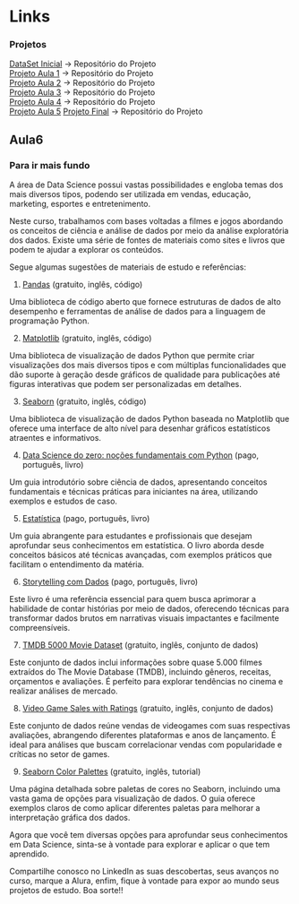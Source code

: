 # Links  

### Projetos  
[DataSet Inicial](https://raw.githubusercontent.com/alura-cursos/data-science-analise-exploratoria/main/Aula_0/tmdb_5000_movies.csv) -> Repositório do Projeto  
[Projeto Aula 1](https://github.com/alura-cursos/data-science-analise-exploratoria/blob/main/Aula_1.3/video1.3.ipynb) -> Repositório do Projeto  
[Projeto Aula 2](https://github.com/alura-cursos/data-science-analise-exploratoria/blob/main/Aula_2.2/video2.2.ipynb) -> Repositório do Projeto  
[Projeto Aula 3](https://github.com/alura-cursos/data-science-analise-exploratoria/blob/main/Aula_3.2/video3.2.ipynb) -> Repositório do Projeto  
[Projeto Aula 4](https://github.com/alura-cursos/data-science-analise-exploratoria/blob/main/Aula_5.1/video5.1.ipynb) -> Repositório do Projeto  
[Projeto Aula 5](https://github.com/alura-cursos/data-science-analise-exploratoria/blob/main/Aula_5.1/video5.1.ipynb)
[Projeto Final](https://github.com/alura-cursos/data-science-analise-exploratoria/blob/main/Aula_6.3/video6.3.ipynb) -> Repositório do Projeto  


## Aula6  

### Para ir mais fundo  
A área de Data Science possui vastas possibilidades e engloba temas dos mais diversos tipos, podendo ser utilizada em vendas, educação, marketing, esportes e entretenimento.

Neste curso, trabalhamos com bases voltadas a filmes e jogos abordando os conceitos de ciência e análise de dados por meio da análise exploratória dos dados. Existe uma série de fontes de materiais como sites e livros que podem te ajudar a explorar os conteúdos.

Segue algumas sugestões de materiais de estudo e referências:

1. [Pandas](https://pandas.pydata.org/) (gratuito, inglês, código)

Uma biblioteca de código aberto que fornece estruturas de dados de alto desempenho e ferramentas de análise de dados para a linguagem de programação Python.

2. [Matplotlib](https://matplotlib.org/) (gratuito, inglês, código)

Uma biblioteca de visualização de dados Python que permite criar visualizações dos mais diversos tipos e com múltiplas funcionalidades que dão suporte à geração desde gráficos de qualidade para publicações até figuras interativas que podem ser personalizadas em detalhes.

3. [Seaborn](https://seaborn.pydata.org/) (gratuito, inglês, código)

Uma biblioteca de visualização de dados Python baseada no Matplotlib que oferece uma interface de alto nível para desenhar gráficos estatísticos atraentes e informativos.

4. [Data Science do zero: noções fundamentais com Python](https://books.google.com.br/books/about/Data_Science_Do_Zero.html?id=DG0rEAAAQBAJ) (pago, português, livro)

Um guia introdutório sobre ciência de dados, apresentando conceitos fundamentais e técnicas práticas para iniciantes na área, utilizando exemplos e estudos de caso.

5. [Estatística](https://www.google.com.br/books/edition/Estat%C3%ADstica/_xLUDwAAQBAJ?hl=pt-BR) (pago, português, livro)

Um guia abrangente para estudantes e profissionais que desejam aprofundar seus conhecimentos em estatística. O livro aborda desde conceitos básicos até técnicas avançadas, com exemplos práticos que facilitam o entendimento da matéria.

6. [Storytelling com Dados](https://books.google.com.br/books?id=23n4zwEACAAJ&newbks=0&hl=pt-BR&source=newbks_fb&redir_esc=y) (pago, português, livro)

Este livro é uma referência essencial para quem busca aprimorar a habilidade de contar histórias por meio de dados, oferecendo técnicas para transformar dados brutos em narrativas visuais impactantes e facilmente compreensíveis.

7. [TMDB 5000 Movie Dataset](https://www.kaggle.com/datasets/tmdb/tmdb-movie-metadata) (gratuito, inglês, conjunto de dados)

Este conjunto de dados inclui informações sobre quase 5.000 filmes extraídos do The Movie Database (TMDB), incluindo gêneros, receitas, orçamentos e avaliações. É perfeito para explorar tendências no cinema e realizar análises de mercado.

8. [Video Game Sales with Ratings](https://www.kaggle.com/datasets/rush4ratio/video-game-sales-with-ratings) (gratuito, inglês, conjunto de dados)

Este conjunto de dados reúne vendas de videogames com suas respectivas avaliações, abrangendo diferentes plataformas e anos de lançamento. É ideal para análises que buscam correlacionar vendas com popularidade e críticas no setor de games.

9. [Seaborn Color Palettes](https://www.practicalpythonfordatascience.com/ap_seaborn_palette) (gratuito, inglês, tutorial)

Uma página detalhada sobre paletas de cores no Seaborn, incluindo uma vasta gama de opções para visualização de dados. O guia oferece exemplos claros de como aplicar diferentes paletas para melhorar a interpretação gráfica dos dados.

Agora que você tem diversas opções para aprofundar seus conhecimentos em Data Science, sinta-se à vontade para explorar e aplicar o que tem aprendido.

Compartilhe conosco no LinkedIn as suas descobertas, seus avanços no curso, marque a Alura, enfim, fique à vontade para expor ao mundo seus projetos de estudo. Boa sorte!!  
